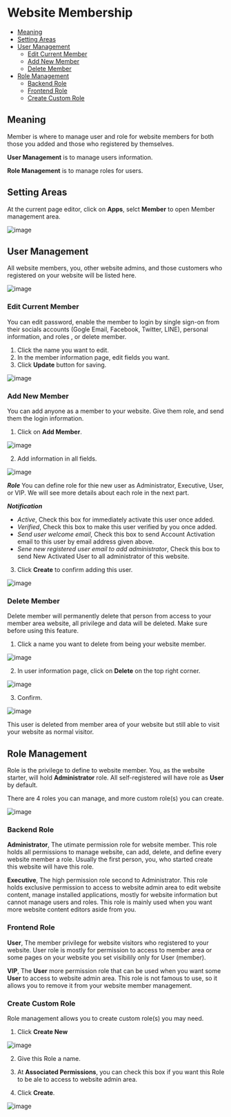 # Website Membership

-   [Meaning](#meaning)
-   [Setting Areas](#setting-areas)
-   [User Management](#user-management)
    -   [Edit Current Member](#edit-current-member)
    -   [Add New Member](#add-new-member)
    -   [Delete Member](#delete-member)
-   [Role Management](#role-management)
    -   [Backend Role](#backend-role)
    -   [Frontend Role](#frontend-role)
    -   [Create Custom Role](#create-custom-role)

## Meaning

Member is where to manage user and role for website members for both those you added and those who registered by themselves.

**User Management** is to manage users information.

**Role Management** is to manage roles for users.

## Setting Areas

At the current page editor, click on **Apps**, selct **Member** to open Member management area.

![image](images/member1.png)

## User Management

All website members, you, other website admins, and those customers who registered on your website will be listed here.

![image](images/member3.png)

### Edit Current Member

You can edit password, enable the member to login by single sign-on from their socials accounts (Gogle Email, Facebook, Twitter, LINE), personal information, and roles , or delete member.

1. Click the name you want to edit.
1. In the member information page, edit fields you want.
1. Click **Update** button for saving.

![image](images/member4.png)

### Add New Member

You can add anyone as a member to your website. Give them role, and send them the login information.

1. Click on **Add Member**.

![image](images/member5.png)

2. Add information in all fields.

![image](images/member6.png)

**_Role_** You can define role for thie new user as Administrator, Executive, User, or VIP. We will see more details about each role in the next part.

**_Notification_**

-   _Active_, Check this box for immediately activate this user once added.
-   _Verified_, Check this box to make this user verified by you once added.
-   _Send user welcome email_, Check this box to send Account Activation email to this user by email address given above.
-   _Sene new registered user email to add administrator_, Check this box to send New Activated User to all administrator of this website.

3. Click **Create** to confirm adding this user.

![image](images/member5.png)

### Delete Member

Delete member will permanently delete that person from access to your member area website, all privilege and data will be deleted. Make sure before using this feature.

1. Click a name you want to delete from being your website member.

![image](images/member71.png)

2. In user information page, click on **Delete** on the top right corner.

![image](images/member8.png)

3. Confirm.

![image](images/member9.png)

This user is deleted from member area of your website but still able to visit your website as normal visitor.

## Role Management

Role is the privilege to define to website member. You, as the website starter, will hold **Administrator** role. All self-registered will have role as **User** by default.

There are 4 roles you can manage, and more custom role(s) you can create.

![image](images/role1.png)

### Backend Role

**Administrator**, The utimate permission role for website member. This role holds all permissions to manage website, can add, delete, and define every website member a role. Usually the first person, you, who started create this website will have this role.

**Executive**, The high permission role second to Administrator. This role holds exclusive permission to access to website admin area to edit website content, manage installed applications, mostly for website information but cannot manage users and roles. This role is mainly used when you want more website content editors aside from you.

### Frontend Role

**User**, The member privilege for website visitors who registered to your website. User role is mostly for permission to access to member area or some pages on your website you set visibilily only for User (member).

**VIP**, The **User** more permission role that can be used when you want some **User** to access to website admin area. This role is not famous to use, so it allows you to remove it from your website member management.

### Create Custom Role

Role management allows you to create custom role(s) you may need.

1. Click **Create New**

![image](images/role2.png)

2. Give this Role a name.

3. At **Associated Permissions**, you can check this box if you want this Role to be ale to access to website admin area.

4. Click **Create**.

![image](images/role3.png)
